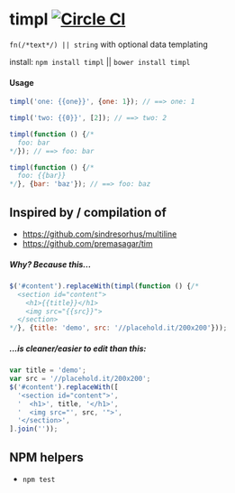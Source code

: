 # timpl [![Circle CI](https://circleci.com/gh/clearhead/timpl.svg?style=svg)](https://circleci.com/gh/clearhead/timpl)

`fn(/*text*/) || string` with optional data templating 

install: `npm install timpl` || `bower install timpl`

#### Usage

```js
timpl('one: {{one}}', {one: 1}); // ==> one: 1

timpl('two: {{0}}', [2]); // ==> two: 2

timpl(function () {/*
  foo: bar
*/}); // ==> foo: bar

timpl(function () {/*
  foo: {{bar}}
*/}, {bar: 'baz'}); // ==> foo: baz
```

## Inspired by / compilation of
 
* https://github.com/sindresorhus/multiline
* https://github.com/premasagar/tim

##### Why? Because this...

```js
$('#content').replaceWith(timpl(function () {/*
  <section id="content">
    <h1>{{title}}</h1>
    <img src="{{src}}">
  </section>
*/}, {title: 'demo', src: '//placehold.it/200x200'}));
```
##### ...is cleaner/easier to edit than this:

```js
var title = 'demo';
var src = '//placehold.it/200x200';
$('#content').replaceWith([
  '<section id="content">',
  '  <h1>', title, '</h1>',
  '  <img src="', src, '">',
  '</section>',
].join(''));
```

## NPM helpers

* `npm test`
